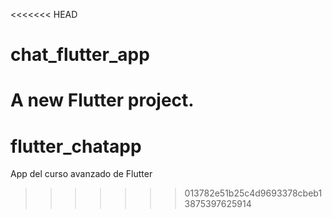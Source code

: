 <<<<<<< HEAD
# chat_flutter_app

A new Flutter project.
=======
# flutter_chatapp
App del curso avanzado de Flutter
>>>>>>> 013782e51b25c4d9693378cbeb13875397625914
